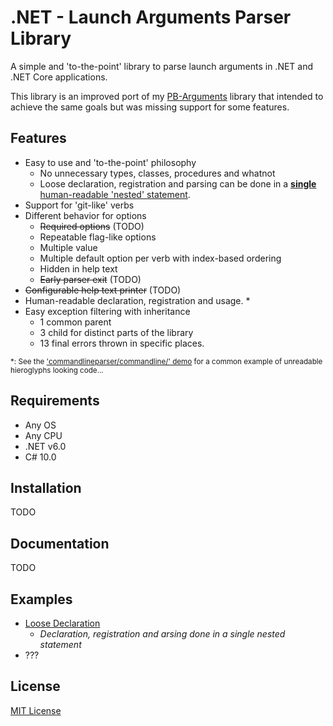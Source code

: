 # .NET - Launch Arguments Parser Library
A simple and 'to-the-point' library to parse launch arguments in .NET and .NET Core applications.

This library is an improved port of my [PB-Arguments](https://github.com/aziascreations/PB-Arguments) library that intended to achieve the same goals but was missing support for some features.

## Features
* Easy to use and 'to-the-point' philosophy
  * No unnecessary types, classes, procedures and whatnot
  * Loose declaration, registration and parsing can be done in a [**single** human-readable 'nested' statement](NibblePoker.Library.Arguments.Demo.LooseDeclaration/Program.cs).
* Support for 'git-like' verbs
* Different behavior for options
  * <s>Required options</s> (TODO)
  * Repeatable flag-like options
  * Multiple value
  * Multiple default option per verb with index-based ordering
  * Hidden in help text
  * <s>Early parser exit</s> (TODO)
* <s>Configurable help text printer</s> (TODO)
* Human-readable declaration, registration and usage. *
* Easy exception filtering with inheritance
  * 1 common parent
  * 3 child for distinct parts of the library
  * 13 final errors thrown in specific places.

<sub>*: See the ['commandlineparser/commandline/' demo](https://github.com/commandlineparser/commandline/blob/f738eeff7c698bfb01d0e085e97dc65d07c8aaa9/demo/ReadText.Demo/Program.cs)
for a common example of unreadable hieroglyphs looking code...</sub>

## Requirements
* Any OS
* Any CPU
* .NET v6.0
* C# 10.0

## Installation
TODO

## Documentation
TODO

## Examples
* [Loose Declaration](NibblePoker.Library.Arguments.Demo.LooseDeclaration/)
  * *Declaration, registration and arsing done in a single nested statement*
* ???

## License
[MIT License](LICENSE)
